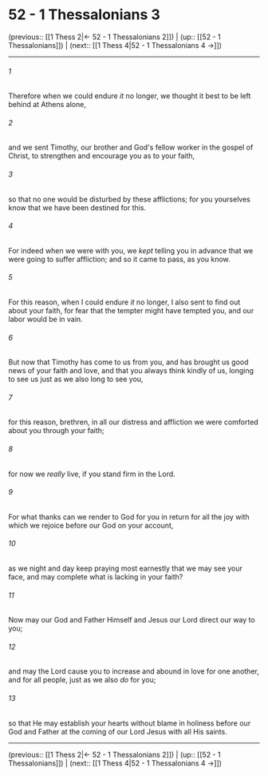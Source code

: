 # 52 - 1 Thessalonians 3

(previous:: [[1 Thess 2|← 52 - 1 Thessalonians 2]]) | (up:: [[52 - 1 Thessalonians]]) | (next:: [[1 Thess 4|52 - 1 Thessalonians 4 →]])

***


###### 1 
Therefore when we could endure _it_ no longer, we thought it best to be left behind at Athens alone, 

###### 2 
and we sent Timothy, our brother and God's fellow worker in the gospel of Christ, to strengthen and encourage you as to your faith, 

###### 3 
so that no one would be disturbed by these afflictions; for you yourselves know that we have been destined for this. 

###### 4 
For indeed when we were with you, we _kept_ telling you in advance that we were going to suffer affliction; and so it came to pass, as you know. 

###### 5 
For this reason, when I could endure _it_ no longer, I also sent to find out about your faith, for fear that the tempter might have tempted you, and our labor would be in vain. 

###### 6 
But now that Timothy has come to us from you, and has brought us good news of your faith and love, and that you always think kindly of us, longing to see us just as we also long to see you, 

###### 7 
for this reason, brethren, in all our distress and affliction we were comforted about you through your faith; 

###### 8 
for now we _really_ live, if you stand firm in the Lord. 

###### 9 
For what thanks can we render to God for you in return for all the joy with which we rejoice before our God on your account, 

###### 10 
as we night and day keep praying most earnestly that we may see your face, and may complete what is lacking in your faith? 

###### 11 
Now may our God and Father Himself and Jesus our Lord direct our way to you; 

###### 12 
and may the Lord cause you to increase and abound in love for one another, and for all people, just as we also _do_ for you; 

###### 13 
so that He may establish your hearts without blame in holiness before our God and Father at the coming of our Lord Jesus with all His saints.

***

(previous:: [[1 Thess 2|← 52 - 1 Thessalonians 2]]) | (up:: [[52 - 1 Thessalonians]]) | (next:: [[1 Thess 4|52 - 1 Thessalonians 4 →]])
